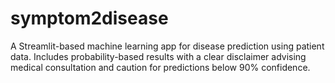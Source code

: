 # symptom2disease
A Streamlit-based machine learning app for disease prediction using patient data. Includes probability-based results with a clear disclaimer advising medical consultation and caution for predictions below 90% confidence.
